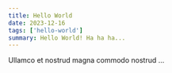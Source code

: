 ```yaml
---
title: Hello World
date: 2023-12-16
tags: ['hello-world']
summary: Hello World! Ha ha ha...
---
```


Ullamco et nostrud magna commodo nostrud ...
